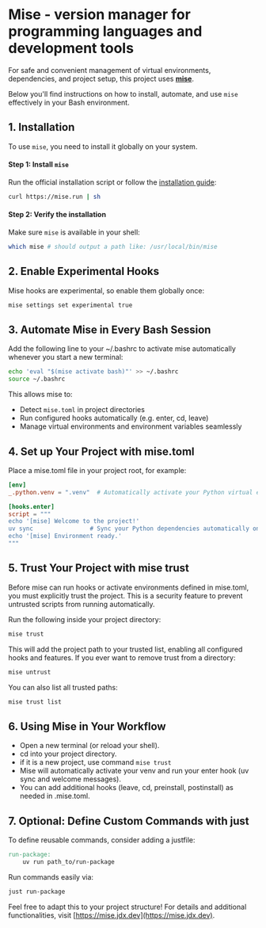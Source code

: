 # Mise - version manager for programming languages and development tools

For safe and convenient management of virtual environments, dependencies, and project setup, this project uses **[mise](https://mise.jdx.dev)**.

Below you'll find instructions on how to install, automate, and use `mise` effectively in your Bash environment.

## 1. Installation

To use `mise`, you need to install it globally on your system.

#### Step 1: Install `mise`
Run the official installation script or follow the [installation guide](https://mise.jdx.dev/installing-mise.html):
```bash
curl https://mise.run | sh
```

#### Step 2: Verify the installation
Make sure `mise` is available in your shell:
```bash
which mise # should output a path like: /usr/local/bin/mise
```

## 2. Enable Experimental Hooks
Mise hooks are experimental, so enable them globally once:
```bash
mise settings set experimental true
```
## 3. Automate Mise in Every Bash Session
Add the following line to your ~/.bashrc to activate mise automatically whenever you start a new terminal:
```bash
echo 'eval "$(mise activate bash)"' >> ~/.bashrc
source ~/.bashrc
```
This allows mise to:
- Detect `mise.toml` in project directories
- Run configured hooks automatically (e.g. enter, cd, leave)
- Manage virtual environments and environment variables seamlessly

## 4. Set up Your Project with mise.toml
Place a mise.toml file in your project root, for example:
```toml
[env]
_.python.venv = ".venv"  # Automatically activate your Python virtual environment

[hooks.enter]
script = """
echo '[mise] Welcome to the project!'
uv sync                # Sync your Python dependencies automatically on entering the project
echo '[mise] Environment ready.'
"""
```
## 5. Trust Your Project with mise trust

Before mise can run hooks or activate environments defined in mise.toml, you must explicitly trust the project. 
This is a security feature to prevent untrusted scripts from running automatically.

Run the following inside your project directory:
```bash
mise trust
```

This will add the project path to your trusted list, enabling all configured hooks and features.
If you ever want to remove trust from a directory:
```bash
mise untrust
```

You can also list all trusted paths:
```bash
mise trust list
```

## 6. Using Mise in Your Workflow
- Open a new terminal (or reload your shell).
- cd into your project directory.
- if it is a new project, use command `mise trust`
- Mise will automatically activate your venv and run your enter hook (uv sync and welcome messages).
- You can add additional hooks (leave, cd, preinstall, postinstall) as needed in .mise.toml.
## 7. Optional: Define Custom Commands with just
To define reusable commands, consider adding a justfile:

```makefile
run-package:
    uv run path_to/run-package
```

Run commands easily via:

```bash
just run-package
```

Feel free to adapt this to your project structure! For details and additional functionalities, 
visit [https://mise.jdx.dev](https://mise.jdx.dev).
